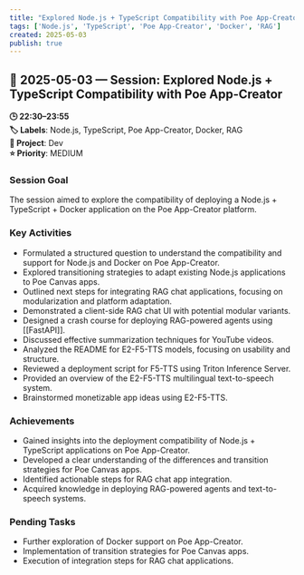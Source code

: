 ```yaml
---
title: "Explored Node.js + TypeScript Compatibility with Poe App-Creator"
tags: ['Node.js', 'TypeScript', 'Poe App-Creator', 'Docker', 'RAG']
created: 2025-05-03
publish: true
---
```


## 📅 2025-05-03 — Session: Explored Node.js + TypeScript Compatibility with Poe App-Creator

**🕒 22:30–23:55**  
**🏷️ Labels**: Node.js, TypeScript, Poe App-Creator, Docker, RAG  
**📂 Project**: Dev  
**⭐ Priority**: MEDIUM  


### Session Goal
The session aimed to explore the compatibility of deploying a Node.js + TypeScript + Docker application on the Poe App-Creator platform.

### Key Activities
- Formulated a structured question to understand the compatibility and support for Node.js and Docker on Poe App-Creator.
- Explored transitioning strategies to adapt existing Node.js applications to Poe Canvas apps.
- Outlined next steps for integrating RAG chat applications, focusing on modularization and platform adaptation.
- Demonstrated a client-side RAG chat UI with potential modular variants.
- Designed a crash course for deploying RAG-powered agents using [[FastAPI]].
- Discussed effective summarization techniques for YouTube videos.
- Analyzed the README for E2-F5-TTS models, focusing on usability and structure.
- Reviewed a deployment script for F5-TTS using Triton Inference Server.
- Provided an overview of the E2-F5-TTS multilingual text-to-speech system.
- Brainstormed monetizable app ideas using E2-F5-TTS.

### Achievements
- Gained insights into the deployment compatibility of Node.js + TypeScript applications on Poe App-Creator.
- Developed a clear understanding of the differences and transition strategies for Poe Canvas apps.
- Identified actionable steps for RAG chat app integration.
- Acquired knowledge in deploying RAG-powered agents and text-to-speech systems.

### Pending Tasks
- Further exploration of Docker support on Poe App-Creator.
- Implementation of transition strategies for Poe Canvas apps.
- Execution of integration steps for RAG chat applications.
